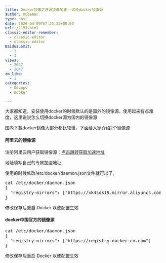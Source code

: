 ```yaml
---
title: Docker镜像之开源镜像加速--切换docker镜像源
author: Kubehan
type: post
date: 2020-04-09T07:25:32+08:00
url: /2191.html
classic-editor-remember:
  - classic-editor
  - classic-editor
Baidusubmit:
  - 1
  - 1
views:
  - 2647
  - 2647
zm_like:
  - 1
categories:
  - Devops
  - Docker

---
```

大家都知道，安装使用docker的时候默认的是国外的镜像源，使用起来有点难度，这里说说怎么切换docker源为国内的镜像源

国内下载docker镜像大部分都比较慢，下面给大家介绍2个镜像源

#### 阿里云的镜像源

注册阿里云用户获取镜像源：<a href="https://cr.console.aliyun.com/#/accelerator" target="_blank" rel="noopener noreferrer">点击跳转获取加速地址</a>

地址填写自己的专属加速地址

使用的时候修改/etc/docker/daemon.json文件就可以了，

<pre class="brush:bash;toolbar:false">cat&nbsp;/etc/docker/daemon.json
{
&nbsp;&nbsp;"registry-mirrors":&nbsp;["https://xk4sok19.mirror.aliyuncs.com"]
}</pre>

修改保存后重启 Docker 以使配置生效

#### docker中国官方的镜像源

<pre class="brush:bash;toolbar:false">cat&nbsp;/etc/docker/daemon.json
{
&nbsp;&nbsp;"registry-mirrors":&nbsp;["https://registry.docker-cn.com"]
}</pre>

<span style="font-size: 14px;">修改保存后重启 Docker 以使配置生效</span>